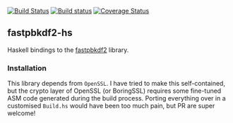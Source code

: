 [![Build Status](https://travis-ci.org/adinapoli/fastpbkdf2-hs.svg?branch=master)](https://travis-ci.org/adinapoli/fastpbkdf2-hs)
[![Build status](https://ci.appveyor.com/api/projects/status/vj3d35qptms3q23w?svg=true)](https://ci.appveyor.com/project/adinapoli/rncryptor-hs)
[![Coverage Status](https://coveralls.io/repos/github/adinapoli/fastpbkdf2-hs/badge.svg?branch=master)](https://coveralls.io/github/adinapoli/fastpbkdf2-hs?branch=master)

## fastpbkdf2-hs

Haskell bindings to the [fastpbkdf2](https://github.com/ctz/fastpbkdf2) library.

### Installation

This library depends from `OpenSSL`. I have tried to make this self-contained, but the
crypto layer of OpenSSL (or BoringSSL) requires some fine-tuned ASM code generated during
the build process. Porting everything over in a customised `Build.hs` would have been too
much pain, but PR are super welcome!
